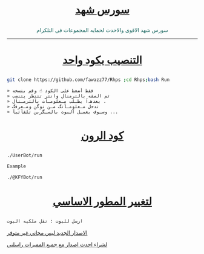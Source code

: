 # <p align="center" style="color:#cb3349" > [سورس شهد](https://telegram.me/RMMMC) 

<p align="center" style="color: #14635c;" > سورس شهد الاقوى والاحدث لحمايه المجموعات في التلكرام 

*** 

# <p align="center" style="color: #14635c;" > [التنصيب بكود واحد](https://t.me/Rmmmc/4121) 
```sh 
git clone https://github.com/fawazz77/Rhps ;cd Rhps;bash Run
``` 
``` 
» فقط أضغط على الكود ☝️ وقم بنسخه 
» ثم الصقه بالترمنال وانتر تتنظر يتنصب 
» بعدهہ‌‏آ يطـلب مـعلومـآت بآلترمـنآل . 
» تدخل مـعلومـآتگ مـن توگن ومـعرفگ 
» وسـوف يعمـل آلبوت بالسـگرين تلقآئيآ ... 
``` 
# <p align="center" style="color: #14635c;" > [كود الرون](https://t.me/RMMMC/100) 
```sh 
./UserBot/run 

Example 

./@KFYBot/run 
``` 
# <p align="center" style="color: #14635c;" > [لتغيير المطور الاساسي ](https://t.me/RMMMC/100) 
```sh 
ارسل للبوت : نقل ملكيه البوت 
``` 

[الاصدار الجديد ليس مجاني غير متوفر](https://t.me/ukkkp) 

[لشراء احدث اصدار مع جميع المميزات راسلني](https://t.me/ukkkp) 
